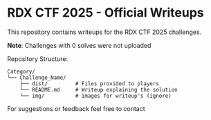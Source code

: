 # RDX CTF 2025 - Official Writeups

This repository contains writeups for the RDX CTF 2025 challenges.

**Note**: Challenges with 0 solves were not uploaded

Repository Structure:
```
Category/
└── Challenge_Name/
    ├── dist/         # Files provided to players
    └── README.md     # Writeup explaining the solution
    └── img/          # images for writeup's (ignore)
```



For suggestions or feedback feel free to contact

